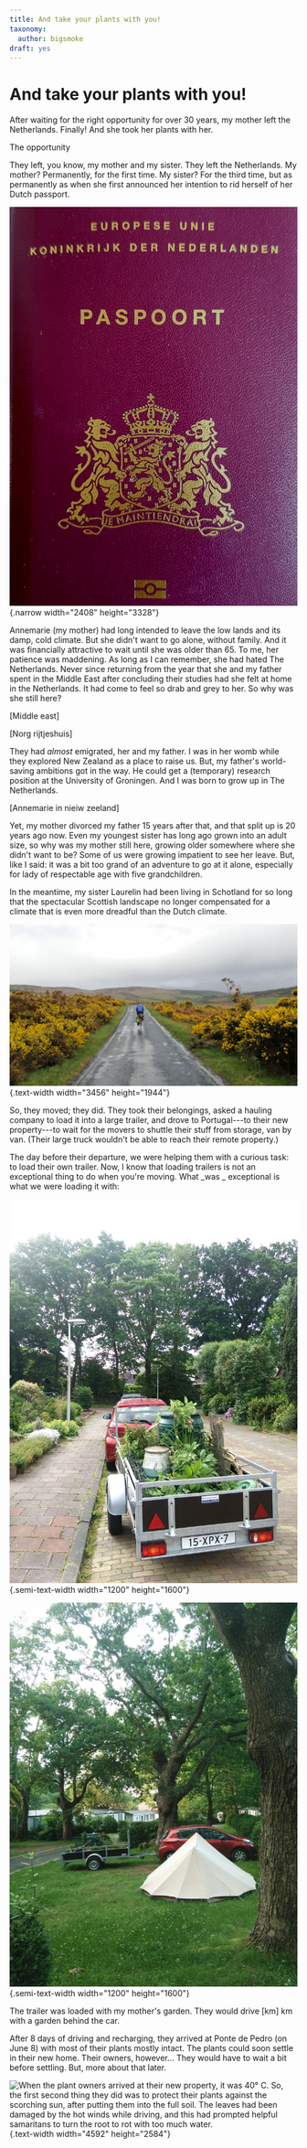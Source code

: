 ```yaml
---
title: And take your plants with you!
taxonomy:
  author: bigsmoke
draft: yes
---
```



# And take your plants with you!

After waiting for the right opportunity for over 30 years, my mother left the Netherlands. Finally! And she took her plants with her.

The opportunity 

They left, you know, my mother and my sister. They left the Netherlands. My mother? Permanently, for the first time. My sister? For the third time, but as permanently as when she first announced her intention to rid herself of her Dutch passport.

![Though desired by many, this passport was no longer wanted by my sister.](NL_passport_2017-08-06_front-side.jpg){.narrow width="2408" height="3328"}

Annemarie (my mother) had long intended to leave the low lands and its damp, cold climate. But she didn't want to go alone, without family. And it was financially attractive to wait until she was older than 65. To me, her patience was maddening. As long as I can remember, she had hated The Netherlands. Never since returning from the year that she and my father spent in the Middle East after concluding their studies had she felt at home in the Netherlands. It had come to feel so drab and grey to her. So why was she still here?

[Middle east]

[Norg rijtjeshuis]

They had _almost_ emigrated, her and my father. I was in her womb while they explored New Zealand as a place to raise us. But, my father's world-saving ambitions got in the way. He could get a (temporary) research position at the University of Groningen. And I was born to grow up in The Netherlands.

[Annemarie in nieiw zeeland]

Yet, my mother divorced my father 15 years after that, and that split up is 20 years ago now. Even my youngest sister has long ago grown into an adult size, so why was my mother still here, growing older somewhere where she didn't want to be? Some of us were growing impatient to see her leave. But, like I said: it was a bit too grand of an adventure to go at it alone, especially for lady of respectable age with five grandchildren.

In the meantime, my sister Laurelin had been living in Schotland for so long that the spectacular Scottish landscape no longer compensated for a climate that is even more dreadful than the Dutch climate.

![Here, you see my sister enjoying the cycling opportunity afforded by a typically sunny Scottish summer day.](Scotland_2015-05-16_dreary_weather_as_usual.jpg){.text-width width="3456" height="1944"}

So, they moved; they did. They took their belongings, asked a hauling company to load it into a large trailer, and drove to Portugal---to their new property---to wait for the movers to shuttle their stuff from storage, van by van. (Their large truck wouldn't be able to reach their remote property.)

The day before their departure, we were helping them with a curious task: to load their own trailer. Now, I know that loading trailers is not an exceptional thing to do when you're moving. What _was _ exceptional is what we were loading it with:

![That's the first car that my mother owned in years. She needed it to pull part of her garden to Portugal. And it might be of some use in Portugal as well. They do live remotely.](Trailer-garden.jpg){.semi-text-width width="1200" height="1600"}

![Dutch tourists are notorious for bringing their Dutch things, like _hagelslag_, to campings. Still, I bet that nobody on this camping (where they rested on the way to their new home in Portugal) expected two Dutch vacation-goers to bring their garden along with them.](Vacationing_with_garden.jpg){.semi-text-width width="1200" height="1600"}

The trailer was loaded with my mother's garden. They would drive [km] km with a garden behind the car. 

After 8 days of driving and recharging, they arrived at Ponte de Pedro (on June 8) with most of their plants mostly intact. The plants could soon settle in their new home. Their owners, however… They would have to wait a bit before settling. But, more about that later.

![When the plant owners arrived at their new property, it was 40° C. So, the <del>first</del> <ins>second</ins> thing they did was to protect their plants against the scorching sun, after putting them into the full soil. The leaves had been damaged by the hot winds while driving, and this had prompted helpful samaritans to turn the root to rot with too much water.](Temporary_plant_shelter.jpg){.text-width width="4592" height="2584"}
